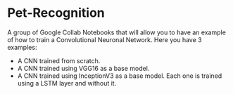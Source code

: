 # Pet-Recognition
A group of Google Collab Notebooks that will allow you to have an example of how to train a Convolutional Neuronal Network.
Here you have 3 examples:
- A CNN trained from scratch.
- A CNN trained using VGG16 as a base model.
- A CNN trained using InceptionV3 as a base model.
Each one is trained using a LSTM layer and without it.
